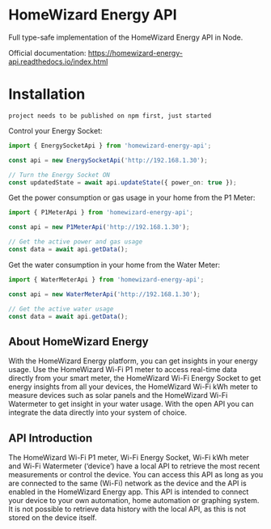 # HomeWizard Energy API

Full type-safe implementation of the HomeWizard Energy API in Node.

Official documentation: https://homewizard-energy-api.readthedocs.io/index.html

# Installation

```
project needs to be published on npm first, just started
```

Control your Energy Socket:

```typescript
import { EnergySocketApi } from 'homewizard-energy-api';

const api = new EnergySocketApi('http://192.168.1.30');

// Turn the Energy Socket ON
const updatedState = await api.updateState({ power_on: true });
```

Get the power consumption or gas usage in your home from the P1 Meter:

```typescript
import { P1MeterApi } from 'homewizard-energy-api';

const api = new P1MeterApi('http://192.168.1.30');

// Get the active power and gas usage
const data = await api.getData();
```

Get the water consumption in your home from the Water Meter:

```typescript
import { WaterMeterApi } from 'homewizard-energy-api';

const api = new WaterMeterApi('http://192.168.1.30');

// Get the active water usage
const data = await api.getData();
```

## About HomeWizard Energy

With the HomeWizard Energy platform, you can get insights in your energy usage. Use the HomeWizard Wi-Fi P1 meter to access real-time data directly from your smart meter, the HomeWizard Wi-Fi Energy Socket to get energy insights from all your devices, the HomeWizard Wi-Fi kWh meter to measure devices such as solar panels and the HomeWizard Wi-Fi Watermeter to get insight in your water usage. With the open API you can integrate the data directly into your system of choice.

## API Introduction

The HomeWizard Wi-Fi P1 meter, Wi-Fi Energy Socket, Wi-Fi kWh meter and Wi-Fi Watermeter (‘device’) have a local API to retrieve the most recent measurements or control the device. You can access this API as long as you are connected to the same (Wi-Fi) network as the device and the API is enabled in the HomeWizard Energy app. This API is intended to connect your device to your own automation, home automation or graphing system. It is not possible to retrieve data history with the local API, as this is not stored on the device itself.
